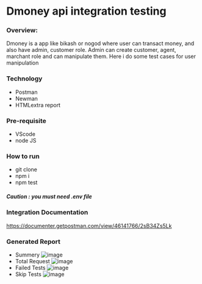 # Dmoney api integration testing

### Overview:
Dmoney is a app like bikash or nogod where user can transact money, and also have admin, customer role. Admin can create customer, agent, marchant role and can manipulate them. Here i do some test cases for user manipulation

### Technology
- Postman
- Newman
- HTMLextra report

### Pre-requisite
- VScode
- node JS

### How to run
- git clone
- npm i
- npm test
##### Caution : you must need .env file

### Integration Documentation
https://documenter.getpostman.com/view/46141766/2sB34Zs5Lk

### Generated Report
- Summery
![image](https://github.com/user-attachments/assets/666a5a99-b497-4a01-a3c8-13dc0f3bf45e)
- Total Request
![image](https://github.com/user-attachments/assets/d97075cb-d84f-40dc-9d7e-cf692c152bf4)
- Failed Tests
![image](https://github.com/user-attachments/assets/f1853201-85ec-4fb1-b2e3-39bc6f938598)
- Skip Tests
![image](https://github.com/user-attachments/assets/1d557198-03f6-4f35-b303-1fa6f2d17dc8)



